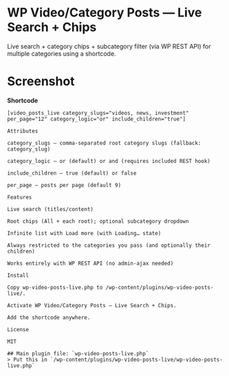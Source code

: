 # WP Video/Category Posts — Live Search + Chips

Live search + category chips + subcategory filter (via WP REST API) for multiple categories using a shortcode.

# Screenshot



**Shortcode**
```text
[video_posts_live category_slugs="videos, news, investment" per_page="12" category_logic="or" include_children="true"]

Attributes

category_slugs — comma-separated root category slugs (fallback: category_slug)

category_logic — or (default) or and (requires included REST hook)

include_children — true (default) or false

per_page — posts per page (default 9)

Features

Live search (titles/content)

Root chips (All + each root); optional subcategory dropdown

Infinite list with Load more (with Loading… state)

Always restricted to the categories you pass (and optionally their children)

Works entirely with WP REST API (no admin-ajax needed)

Install

Copy wp-video-posts-live.php to /wp-content/plugins/wp-video-posts-live/.

Activate WP Video/Category Posts — Live Search + Chips.

Add the shortcode anywhere.

License

MIT

## Main plugin file: `wp-video-posts-live.php`
> Put this in `/wp-content/plugins/wp-video-posts-live/wp-video-posts-live.php`
